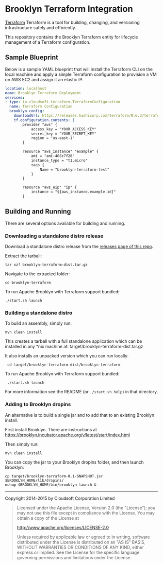 Brooklyn Terraform Integration
=======

[Terraform](https://terraform.io/) Terraform is a tool for building, changing, and versioning infrastructure safely and efficiently.

This repository contains the Brooklyn Terraform entity for lifecycle management of a Terraform configuration.

## Sample Blueprint

Below is a sample YAML blueprint that will install the Terraform CLI on the local machine and apply a simple Terraform configuration
to provision a VM on AWS EC2 and assign it an elastic IP.

```yaml
location: localhost
name: Brooklyn Terraform Deployment
services:
- type: io.cloudsoft.terraform.TerraformConfiguration
  name: Terraform Configuration
  brooklyn.config:
    downloadUrl: https://releases.hashicorp.com/terraform/0.6.3/terraform_0.6.3_darwin_amd64.zip
    tf.configuration.contents: |        
        provider "aws" {
            access_key = "YOUR_ACCESS_KEY"
            secret_key = "YOUR_SECRET_KEY"
            region = "us-east-1"
        }

        resource "aws_instance" "example" {
            ami = "ami-408c7f28"
            instance_type = "t1.micro"
            tags {
                Name = "brooklyn-terraform-test"
            }
        }

        resource "aws_eip" "ip" {
            instance = "${aws_instance.example.id}"
        }
```

## Building and Running

There are several options available for building and running.

### Downloading a standalone distro release

Download a standalone distro release from the [releases page of this repo](https://github.com/mikezaccardo/brooklyn-terraform/releases).

Extract the tarball:

    tar xzf brooklyn-terraform-dist.tar.gz

Navigate to the extracted folder:

    cd brooklyn-terraform

To run Apache Brooklyn with Terraform support bundled:

    ./start.sh launch

### Building a standalone distro

To build an assembly, simply run:

    mvn clean install

This creates a tarball with a full standalone application which can be installed in any *nix machine at:
    target/brooklyn-terraform-dist.tar.gz

It also installs an unpacked version which you can run locally:

     cd target/brooklyn-terraform-dist/brooklyn-terraform

To run Apache Brooklyn with Terraform support bundled:

     ./start.sh launch

For more information see the README (or `./start.sh help`) in that directory.

### Adding to Brooklyn dropins

An alternative is to build a single jar and to add that to an existing Brooklyn install.

First install Brooklyn. There are instructions at https://brooklyn.incubator.apache.org/v/latest/start/index.html

Then simply run:

    mvn clean install

You can copy the jar to your Brooklyn dropins folder, and then launch Brooklyn:

    cp target/brooklyn-terraform-0.1-SNAPSHOT.jar $BROOKLYN_HOME/lib/dropins/
    nohup $BROOKLYN_HOME/bin/brooklyn launch &

----

Copyright 2014-2015 by Cloudsoft Corporation Limited

> Licensed under the Apache License, Version 2.0 (the "License");
> you may not use this file except in compliance with the License.
> You may obtain a copy of the License at
> 
> http://www.apache.org/licenses/LICENSE-2.0
> 
> Unless required by applicable law or agreed to in writing, software
> distributed under the License is distributed on an "AS IS" BASIS,
> WITHOUT WARRANTIES OR CONDITIONS OF ANY KIND, either express or implied.
> See the License for the specific language governing permissions and
> limitations under the License.

